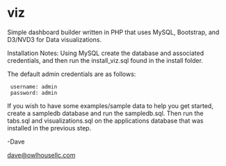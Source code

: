 # viz
Simple dashboard builder written in PHP that uses MySQL, Bootstrap, and D3/NVD3 for Data visualizations.

Installation Notes:
Using MySQL create the database and associated credentials, and then run the install_viz.sql found in the install folder.

The default admin credentials are as follows:

     username: admin
     password: admin

If you wish to have some examples/sample data to help you get started, create a sampledb database and run the sampledb.sql.  Then run the tabs.sql and visualizations.sql on the applications database that was installed in the previous step.

-Dave

dave@owlhousellc.com
